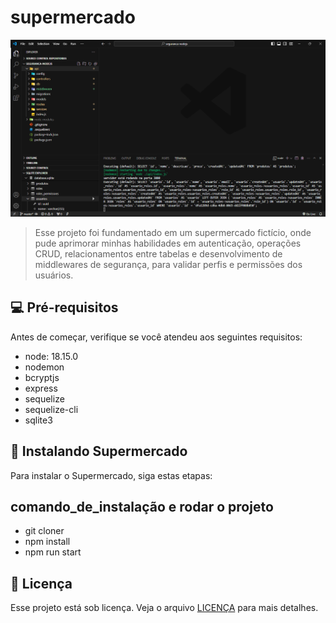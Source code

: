 # supermercado

<img src="image.png" alt="Exemplo imagem">

> Esse projeto foi fundamentado em um supermercado fictício, onde pude aprimorar minhas habilidades em autenticação, operações CRUD, relacionamentos entre tabelas e desenvolvimento de middlewares de segurança, para validar perfis e permissões dos usuários.


## 💻 Pré-requisitos

Antes de começar, verifique se você atendeu aos seguintes requisitos:

- node: 18.15.0
- nodemon
- bcryptjs
- express
- sequelize
- sequelize-cli
- sqlite3

## 🚀 Instalando Supermercado

Para instalar o Supermercado, siga estas etapas:

## comando_de_instalação e rodar o projeto
- git cloner 
- npm install
- npm run start 

## 📝 Licença

Esse projeto está sob licença. Veja o arquivo [LICENÇA](LICENSE.md) para mais detalhes.
